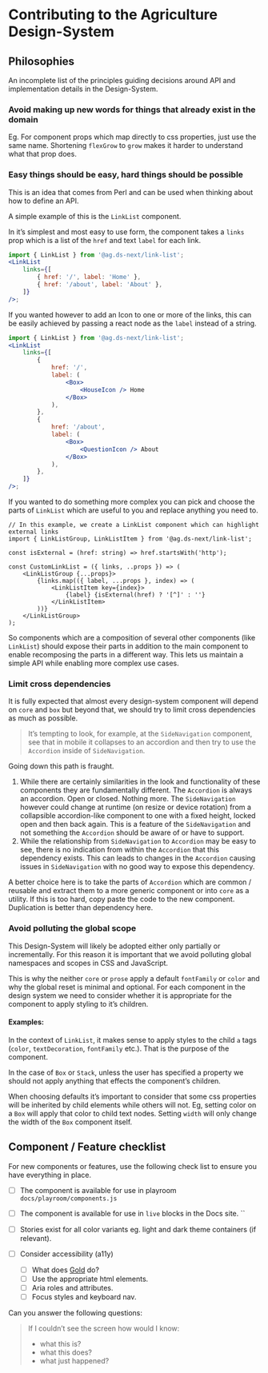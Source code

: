 # Contributing to the Agriculture Design-System

## Philosophies

An incomplete list of the principles guiding decisions around API and implementation details in the Design-System.

### Avoid making up new words for things that already exist in the domain

Eg. For component props which map directly to css properties, just use the same name. Shortening `flexGrow` to `grow` makes it harder to understand what that prop does.

### Easy things should be easy, hard things should be possible

This is an idea that comes from Perl and can be used when thinking about how to define an API.

A simple example of this is the `LinkList` component.

In it’s simplest and most easy to use form, the component takes a `links` prop which is a list of the `href` and text `label` for each link.

```jsx
import { LinkList } from '@ag.ds-next/link-list';
<LinkList
	links={[
		{ href: '/', label: 'Home' },
		{ href: '/about', label: 'About' },
	]}
/>;
```

If you wanted however to add an Icon to one or more of the links, this can be easily achieved by passing a react node as the `label` instead of a string.

```jsx
import { LinkList } from '@ag.ds-next/link-list';
<LinkList
	links={[
		{
			href: '/',
			label: (
				<Box>
					<HouseIcon /> Home
				</Box>
			),
		},
		{
			href: '/about',
			label: (
				<Box>
					<QuestionIcon /> About
				</Box>
			),
		},
	]}
/>;
```

If you wanted to do something more complex you can pick and choose the parts of `LinkList` which are useful to you and replace anything you need to.

```tsx
// In this example, we create a LinkList component which can highlight external links
import { LinkListGroup, LinkListItem } from '@ag.ds-next/link-list';

const isExternal = (href: string) => href.startsWith('http');

const CustomLinkList = ({ links, ..props }) => (
	<LinkListGroup {...props}>
		{links.map(({ label, ...props }, index) => (
			<LinkListItem key={index}>
				{label} {isExternal(href) ? '[^]' : ''}
			</LinkListItem>
		))}
	</LinkListGroup>
);
```

So components which are a composition of several other components (like `LinkList`) should expose their parts in addition to the main component to enable recomposing the parts in a different way. This lets us maintain a simple API while enabling more complex use cases.

### Limit cross dependencies

It is fully expected that almost every design-system component will depend on `core` and `box` but beyond that, we should try to limit cross dependencies as much as possible.

> It’s tempting to look, for example, at the `SideNavigation` component, see that in mobile it collapses to an accordion and then try to use the `Accordion` inside of `SideNavigation`.

Going down this path is fraught.

1. While there are certainly similarities in the look and functionality of these components they are fundamentally different. The `Accordion` is always an accordion. Open or closed. Nothing more. The `SideNavigation` however could change at runtime (on resize or device rotation) from a collapsible accordion-like component to one with a fixed height, locked open and then back again. This is a feature of the `SideNavigation` and not something the `Accordion` should be aware of or have to support.
2. While the relationship from `SideNavigation` to `Accordion` may be easy to see, there is no indication from within the `Accordion` that this dependency exists. This can leads to changes in the `Accordion` causing issues in `SideNavigation` with no good way to expose this dependency.

A better choice here is to take the parts of `Accordion` which are common / reusable and extract them to a more generic component or into `core` as a utility. If this is too hard, copy paste the code to the new component. Duplication is better than dependency here.

### Avoid polluting the global scope

This Design-System will likely be adopted either only partially or incrementally. For this reason it is important that we avoid polluting global namespaces and scopes in CSS and JavaScript.

This is why the neither `core` or `prose` apply a default `fontFamily` or `color` and why the global reset is minimal and optional. For each component in the design system we need to consider whether it is appropriate for the component to apply styling to it’s children.

#### Examples:

In the context of `LinkList`, it makes sense to apply styles to the child `a` tags (`color`, `textDecoration`, `fontFamily` etc.). That is the purpose of the component.

In the case of `Box` or `Stack`, unless the user has specified a property we should not apply anything that effects the component’s children.

When choosing defaults it’s important to consider that some css properties will be inherited by child elements while others will not.
Eg, setting color on a `Box` will apply that color to child text nodes. Setting `width` will only change the width of the `Box` component itself.

## Component / Feature checklist

For new components or features, use the following check list to ensure you have everything in place.

- [ ] The component is available for use in playroom `docs/playroom/components.js`
- [ ] The component is available for use in `live` blocks in the Docs site. ``
- [ ] Stories exist for all color variants eg. light and dark theme containers (if relevant).

- [ ] Consider accessibility (a11y)
  - [ ] What does [Gold](https://gold.designsystemau.org/) do?
  - [ ] Use the appropriate html elements.
  - [ ] Aria roles and attributes.
  - [ ] Focus styles and keyboard nav.

Can you answer the following questions:

> If I couldn’t see the screen how would I know:
>
> - what this is?
> - what this does?
> - what just happened?
